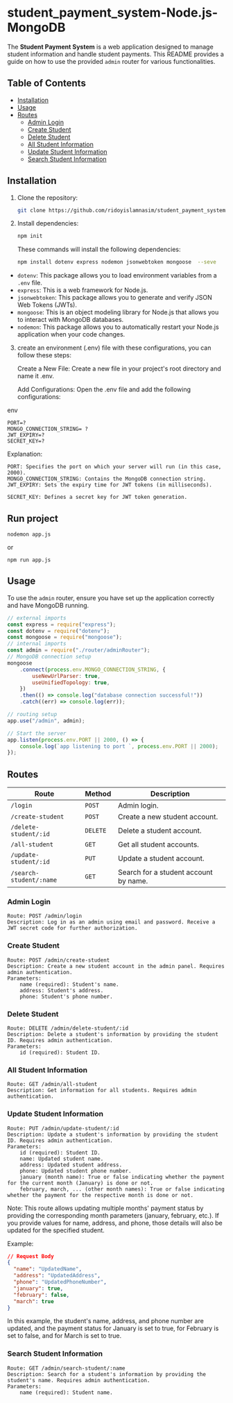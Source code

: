 # student_payment_system-Node.js-MongoDB

The **Student Payment System** is a web application designed to manage student information and handle student payments. This README provides a guide on how to use the provided `admin` router for various functionalities.

## Table of Contents

- [Installation](#installation)
- [Usage](#usage)
- [Routes](#routes)
  - [Admin Login](#admin-login)
  - [Create Student](#create-student)
  - [Delete Student](#delete-student)
  - [All Student Information](#all-student-information)
  - [Update Student Information](#update-student-information)
  - [Search Student Information](#search-student-information)

## Installation

1. Clone the repository:

    ```bash
    git clone https://github.com/ridoyislamnasim/student_payment_system-Node.js-MongoDB.git
    ```

2. Install dependencies:

    ```bash
    npm init
    ```
    These commands will install the following dependencies:
    ```bash
    npm install dotenv express nodemon jsonwebtoken mongoose  --seve
    ```
* `dotenv`: This package allows you to load environment variables from a `.env` file.
* `express`: This is a web framework for Node.js.
* `jsonwebtoken`: This package allows you to generate and verify JSON Web Tokens (JWTs).
* `mongoose`: This is an object modeling library for Node.js that allows you to interact with MongoDB databases.
* `nodemon`: This package allows you to automatically restart your Node.js application when your code changes.



3. create an environment (.env) file with these configurations, you can follow these steps:

    Create a New File:
      Create a new file in your project's root directory and name it .env.

    Add Configurations:
        Open the .env file and add the following configurations:

env
```env 
PORT=?
MONGO_CONNECTION_STRING= ?
JWT_EXPIRY=?
SECRET_KEY=?
```
Explanation:

    PORT: Specifies the port on which your server will run (in this case, 2000).
    MONGO_CONNECTION_STRING: Contains the MongoDB connection string.
    JWT_EXPIRY: Sets the expiry time for JWT tokens (in milliseconds).

    SECRET_KEY: Defines a secret key for JWT token generation.
## Run project
```
nodemon app.js
```
or
```
npm run app.js
```
## Usage

To use the `admin` router, ensure you have set up the application correctly and have MongoDB running.

```javascript
// external imports
const express = require("express");
const dotenv = require("dotenv");
const mongoose = require("mongoose");
// internal imports
const admin = require("./router/adminRouter");
// MongoDB connection setup
mongoose
    .connect(process.env.MONGO_CONNECTION_STRING, {
        useNewUrlParser: true,
        useUnifiedTopology: true,
    })
    .then(() => console.log("database connection successful!"))
    .catch((err) => console.log(err));

// routing setup
app.use("/admin", admin);

// Start the server
app.listen(process.env.PORT || 2000, () => {
    console.log(`app listening to port `, process.env.PORT || 2000);
});

```

## Routes
| Route | Method | Description |
|---|---|---|
| `/login` | `POST` | Admin login. |
| `/create-student` | `POST` | Create a new student account. |
| `/delete-student/:id` | `DELETE` | Delete a student account. |
| `/all-student` | `GET` | Get all student accounts. |
| `/update-student/:id` | `PUT` | Update a student account. |
| `/search-student/:name` | `GET` | Search for a student account by name. |



### Admin Login

    Route: POST /admin/login
    Description: Log in as an admin using email and password. Receive a JWT secret code for further authorization.

### Create Student

    Route: POST /admin/create-student
    Description: Create a new student account in the admin panel. Requires admin authentication.
    Parameters:
        name (required): Student's name.
        address: Student's address.
        phone: Student's phone number.

### Delete Student

    Route: DELETE /admin/delete-student/:id
    Description: Delete a student's information by providing the student ID. Requires admin authentication.
    Parameters:
        id (required): Student ID.

### All Student Information

    Route: GET /admin/all-student
    Description: Get information for all students. Requires admin authentication.

### Update Student Information

    Route: PUT /admin/update-student/:id
    Description: Update a student's information by providing the student ID. Requires admin authentication.
    Parameters:
        id (required): Student ID.
        name: Updated student name.
        address: Updated student address.
        phone: Updated student phone number.
        january (month name): True or false indicating whether the payment for the current month (January) is done or not.
        february, march, ... (other month names): True or false indicating whether the payment for the respective month is done or not.

Note: This route allows updating multiple months' payment status by providing the corresponding month parameters (january, february, etc.). If you provide values for name, address, and phone, those details will also be updated for the specified student.

Example:
```json
// Request Body
{
  "name": "UpdatedName",
  "address": "UpdatedAddress",
  "phone": "UpdatedPhoneNumber",
  "january": true,
  "february": false,
  "march": true
}
```

In this example, the student's name, address, and phone number are updated, and the payment status for January is set to true, for February is set to false, and for March is set to true.

### Search Student Information

    Route: GET /admin/search-student/:name
    Description: Search for a student's information by providing the student's name. Requires admin authentication.
    Parameters:
        name (required): Student name.
